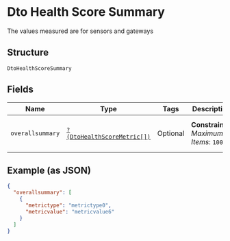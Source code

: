 
# Dto Health Score Summary

The values measured are for sensors and gateways

## Structure

`DtoHealthScoreSummary`

## Fields

| Name | Type | Tags | Description | Getter | Setter |
|  --- | --- | --- | --- | --- | --- |
| `overallsummary` | [`?(DtoHealthScoreMetric[])`](../../doc/models/dto-health-score-metric.md) | Optional | **Constraints**: *Maximum Items*: `100` | getOverallsummary(): ?array | setOverallsummary(?array overallsummary): void |

## Example (as JSON)

```json
{
  "overallsummary": [
    {
      "metrictype": "metrictype0",
      "metricvalue": "metricvalue6"
    }
  ]
}
```


